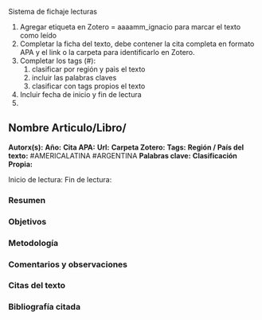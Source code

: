 Sistema de fichaje lecturas
1. Agregar etiqueta en Zotero = aaaamm_ignacio para marcar el texto como leído
2. Completar la ficha del texto, debe contener la cita completa en formato APA y el link o la carpeta para identificarlo en Zotero.
3. Completar los tags (#):
	1. clasificar por región y paìs el texto
	2. incluir las palabras claves
	3. clasificar con tags propios el texto
4. Incluir fecha de inicio y fin de lectura
5. 

## Nombre Articulo/Libro/
**Autorx(s):**
**Año:**
**Cita APA:**
**Url:**
**Carpeta Zotero:**
**Tags:** 
	**Región / País del texto:** #AMERICALATINA #ARGENTINA
	**Palabras clave:** 
	**Clasificación Propia:**

Inicio de lectura:
Fin de lectura:

### Resumen 

### Objetivos

### Metodología

### Comentarios y observaciones

### Citas del texto

### Bibliografía citada
